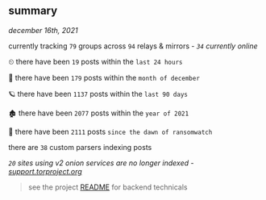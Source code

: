 
## summary
_december 16th, 2021_

currently tracking `79` groups across `94` relays & mirrors - _`34` currently online_

⏲ there have been `19` posts within the `last 24 hours`

🦈 there have been `179` posts within the `month of december`

🪐 there have been `1137` posts within the `last 90 days`

🏚 there have been `2077` posts within the `year of 2021`

🦕 there have been `2111` posts `since the dawn of ransomwatch`

there are `38` custom parsers indexing posts

_`20` sites using v2 onion services are no longer indexed - [support.torproject.org](https://support.torproject.org/onionservices/v2-deprecation/)_

> see the project [README](https://github.com/thetanz/ransomwatch#ransomwatch--) for backend technicals
